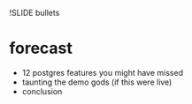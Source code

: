 !SLIDE bullets

# forecast

* 12 postgres features you might have missed
* taunting the demo gods (if this were live)
* conclusion

